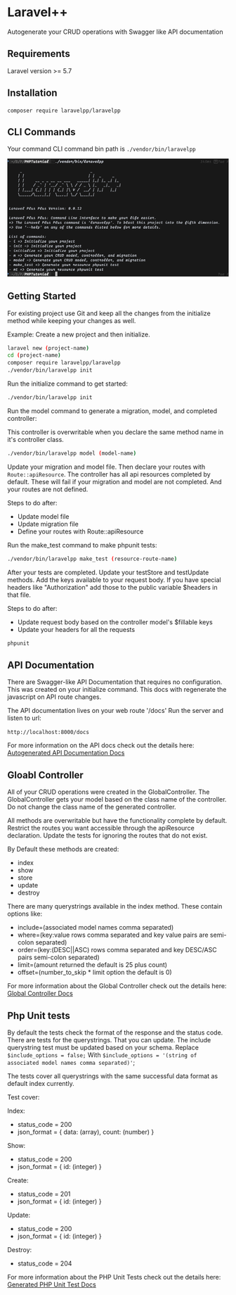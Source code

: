 # Laravel++

Autogenerate your CRUD operations with Swagger like API documentation

## Requirements

Laravel version >= 5.7

## Installation

`composer require laravelpp/laravelpp`

## CLI Commands

Your command CLI command bin path is `./vendor/bin/laravelpp`

![CLI DOCUMENTATION](./docs/command_list.png)

## Getting Started

For existing project use Git and keep all the 
changes from the initialize method while keeping your changes as well.

Example:
Create a new project and then initialize.

```bash
laravel new (project-name)
cd (project-name)
composer require laravelpp/laravelpp
./vendor/bin/laravelpp init
```

Run the initialize command to get started:

```bash
./vendor/bin/laravelpp init
```

Run the model command to generate a migration, model, and completed controller:

This controller is overwritable when you declare the same method name in it's controller class.

```bash
./vendor/bin/laravelpp model (model-name)
```

Update your migration and model file. Then declare your routes with `Route::apiResource`.
The controller has all api resources completed by default. These will fail if your migration and
model are not completed. And your routes are not defined.

Steps to do after:

- Update model file
- Update migration file
- Define your routes with Route::apiResource

Run the make_test command to make phpunit tests:

```bash
./vendor/bin/laravelpp make_test (resource-route-name)
```

After your tests are completed. Update your testStore and testUpdate methods.
Add the keys available to your request body. If you have special headers like
"Authorization" add those to the public variable $headers in that file.

Steps to do after:

- Update request body based on the controller model's $fillable keys
- Update your headers for all the requests

```bash
phpunit
```

## API Documentation

There are Swagger-like API Documentation that requires no configuration.
This was created on your initialize command. This docs with regenerate the javascript
on API route changes.

The API documentation lives on your web route '/docs'
Run the server and listen to url:

`http://localhost:8000/docs`

For more information on the API docs check out the details here: [Autogenerated API Documentation Docs](./docs/API_DOCUMENTATION.md)

## Gloabl Controller

All of your CRUD operations were created in the GlobalController.
The GlobalController gets your model based on the class name of the controller.
Do not change the class name of the generated controller.

All methods are overwritable but have the functionality complete by default.
Restrict the routes you want accessible through the apiResource declaration.
Update the tests for ignoring the routes that do not exist.

By Default these methods are created:

- index
- show
- store
- update
- destroy

There are many querystrings available in the index method.
These contain options like:

- include=(associated model names comma separated)
- where=(key:value rows comma separated and key value pairs are semi-colon separated)
- order=(key:(DESC||ASC) rows comma separated and key DESC/ASC pairs semi-colon separated)
- limit=(amount returned the default is 25 plus count)
- offset=(number_to_skip * limit option the default is 0)

For more information about the Global Controller check out the details here: [Global Controller Docs](./docs/GLOBAL_CONTROLLER.md)

## Php Unit tests

By default the tests check the format of the response and the status code.
There are tests for the querystrings. That you can update. The include
querystring test must be updated based on your schema. Replace `$include_options = false;`
With `$include_options = '(string of associated model names comma separated)'`;

The tests cover all querystrings with the same successful data format as default index currently.

Test cover:

Index:

- status_code = 200
- json_format = { data: (array), count: (number) }

Show:

- status_code = 200
- json_format = { id: (integer) }

Create:

- status_code = 201
- json_format = { id: (integer) }

Update:

- status_code = 200
- json_format = { id: (integer) }

Destroy:

- status_code = 204

For more information about the PHP Unit Tests check out the details here: [Generated PHP Unit Test Docs](./docs/PHPUNIT.md)
